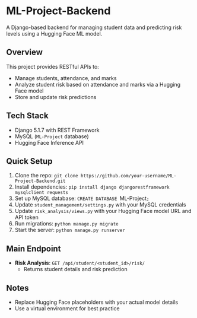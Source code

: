 # ML-Project-Backend

A Django-based backend for managing student data and predicting risk levels using a Hugging Face ML model.

## Overview
This project provides RESTful APIs to:
- Manage students, attendance, and marks
- Analyze student risk based on attendance and marks via a Hugging Face model
- Store and update risk predictions

## Tech Stack
- Django 5.1.7 with REST Framework
- MySQL (`ML-Project` database)
- Hugging Face Inference API

## Quick Setup
1. Clone the repo: `git clone https://github.com/your-username/ML-Project-Backend.git`
2. Install dependencies: `pip install django djangorestframework mysqlclient requests`
3. Set up MySQL database: `CREATE DATABASE `ML-Project`;`
4. Update `student_management/settings.py` with your MySQL credentials
5. Update `risk_analysis/views.py` with your Hugging Face model URL and API token
6. Run migrations: `python manage.py migrate`
7. Start the server: `python manage.py runserver`

## Main Endpoint
- **Risk Analysis**: `GET /api/student/<student_id>/risk/`
  - Returns student details and risk prediction

## Notes
- Replace Hugging Face placeholders with your actual model details
- Use a virtual environment for best practice
